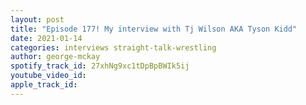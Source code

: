 ```yaml
---
layout: post
title: "Episode 177! My interview with Tj Wilson AKA Tyson Kidd"
date: 2021-01-14
categories: interviews straight-talk-wrestling
author: george-mckay
spotify_track_id: 27xhNg9xc1tDpBpBWIk5ij
youtube_video_id: 
apple_track_id: 
---
```


